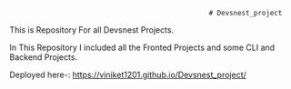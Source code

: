                                                      # Devsnest_project
                                                     
                                                     
                                                     
                                                     
This is Repository For all Devsnest Projects.

In This Repository I included all the Fronted Projects and some CLI and Backend Projects.


Deployed here-:
https://viniket1201.github.io/Devsnest_project/
